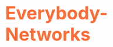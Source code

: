 # Everybody-Networks
<!DOCTYPE html>
<html lang="en">
<head>
    <meta charset="UTF-8">
    <meta name="viewport" content="width=device-width, initial-scale=1.0">
    <title>Everybody Networks - Executive Workshop</title>
    <style>
        * {
            margin: 0;
            padding: 0;
            box-sizing: border-box;
        }
        
        body {
            font-family: 'Segoe UI', Tahoma, Geneva, Verdana, sans-serif;
            background: linear-gradient(135deg, #667eea 0%, #764ba2 100%);
            overflow: hidden;
            height: 100vh;
        }
        
        .presentation-container {
            width: 100vw;
            height: 100vh;
            display: flex;
            flex-direction: column;
        }
        
        .slide {
            display: none;
            width: 100%;
            height: calc(100vh - 80px);
            padding: 60px 80px;
            animation: fadeIn 0.4s ease-in;
        }
        
        .slide.active {
            display: flex;
            flex-direction: column;
            justify-content: center;
        }
        
        @keyframes fadeIn {
            from { opacity: 0; transform: translateY(20px); }
            to { opacity: 1; transform: translateY(0); }
        }
        
        .slide-content {
            background: white;
            border-radius: 20px;
            padding: 60px;
            box-shadow: 0 20px 60px rgba(0,0,0,0.3);
            max-width: 1200px;
            margin: 0 auto;
            width: 100%;
        }
        
        h1 {
            font-size: 3.5em;
            color: #FF6B35;
            margin-bottom: 20px;
            line-height: 1.2;
        }
        
        h2 {
            font-size: 2.5em;
            color: #2EC4B6;
            margin-bottom: 30px;
            line-height: 1.3;
        }
        
        h3 {
            font-size: 1.8em;
            color: #FF6B35;
            margin-bottom: 20px;
        }
        
        p, li {
            font-size: 1.4em;
            line-height: 1.6;
            color: #333;
            margin-bottom: 15px;
        }
        
        .subtitle {
            font-size: 1.8em;
            color: #666;
            font-style: italic;
            margin-top: 10px;
        }
        
        .presenter {
            font-size: 1.3em;
            color: #2EC4B6;
            margin-top: 40px;
        }
        
        ul {
            list-style: none;
            margin-left: 0;
        }
        
        ul li {
            padding-left: 40px;
            position: relative;
            margin-bottom: 20px;
        }
        
        ul li:before {
            content: "→";
            position: absolute;
            left: 0;
            color: #FF6B35;
            font-weight: bold;
            font-size: 1.5em;
        }
        
        .two-column {
            display: grid;
            grid-template-columns: 1fr 1fr;
            gap: 40px;
            margin-top: 30px;
        }
        
        .three-column {
            display: grid;
            grid-template-columns: 1fr 1fr 1fr;
            gap: 30px;
            margin-top: 30px;
        }
        
        .highlight-box {
            background: linear-gradient(135deg, #FFE66D 0%, #FF6B35 100%);
            padding: 30px;
            border-radius: 15px;
            color: white;
            margin: 20px 0;
        }
        
        .highlight-box p, .highlight-box li {
            color: white;
            font-weight: 500;
        }
        
        .insight-box {
            background: linear-gradient(135deg, #2EC4B6 0%, #20B2AA 100%);
            padding: 35px;
            border-radius: 15px;
            color: white;
            margin: 25px 0;
            border-left: 6px solid #FFE66D;
        }
        
        .insight-box p, .insight-box li {
            color: white;
        }
        
        .insight-box h3 {
            color: white;
        }
        
        table {
            width: 100%;
            border-collapse: collapse;
            margin: 20px 0;
        }
        
        th, td {
            padding: 20px;
            text-align: left;
            border-bottom: 2px solid #2EC4B6;
        }
        
        th {
            background: #2EC4B6;
            color: white;
            font-size: 1.5em;
        }
        
        td {
            font-size: 1.3em;
        }
        
        .emphasis {
            color: #FF6B35;
            font-weight: bold;
        }
        
        .big-stat {
            font-size: 3.5em;
            color: #FF6B35;
            font-weight: bold;
            text-align: center;
            margin: 30px 0;
        }
        
        .framework-box {
            background: #F8F9FA;
            padding: 30px;
            border-radius: 15px;
            border-left: 6px solid #2EC4B6;
            margin: 25px 0;
        }
        
        .framework-box h3 {
            color: #2EC4B6;
            margin-bottom: 15px;
        }
        
        .controls {
            position: fixed;
            bottom: 0;
            left: 0;
            right: 0;
            height: 80px;
            background: rgba(255,255,255,0.95);
            display: flex;
            justify-content: space-between;
            align-items: center;
            padding: 0 40px;
            box-shadow: 0 -5px 20px rgba(0,0,0,0.1);
        }
        
        .nav-buttons {
            display: flex;
            gap: 20px;
        }
        
        button {
            padding: 15px 30px;
            font-size: 1.1em;
            border: none;
            border-radius: 10px;
            cursor: pointer;
            transition: all 0.3s;
            font-weight: 600;
        }
        
        .prev-btn {
            background: #2EC4B6;
            color: white;
        }
        
        .next-btn {
            background: #FF6B35;
            color: white;
        }
        
        button:hover {
            transform: translateY(-2px);
            box-shadow: 0 5px 15px rgba(0,0,0,0.2);
        }
        
        button:disabled {
            opacity: 0.3;
            cursor: not-allowed;
        }
        
        .slide-counter {
            font-size: 1.2em;
            color: #666;
            font-weight: 500;
        }
        
        .timer {
            font-size: 1.2em;
            color: #FF6B35;
            font-weight: 600;
            font-family: 'Courier New', monospace;
        }
        
        .chat-prompt {
            background: #FFF9E6;
            border-left: 5px solid #FFE66D;
            padding: 20px;
            margin: 20px 0;
            font-style: italic;
            border-radius: 5px;
        }
        
        .activity-box {
            background: linear-gradient(135deg, #2EC4B6 0%, #20B2AA 100%);
            padding: 40px;
            border-radius: 15px;
            color: white;
            margin: 30px 0;
            text-align: center;
        }
        
        .activity-box h3 {
            color: white;
            font-size: 2em;
        }
        
        .activity-box p, .activity-box li {
            color: white;
        }
        
        .activity-box ul li:before {
            color: #FFE66D;
        }
        
        .quote {
            font-size: 1.6em;
            font-style: italic;
            color: #555;
            text-align: center;
            margin: 30px 0;
            padding: 30px;
            border-left: 5px solid #2EC4B6;
            background: #F8F9FA;
        }
    </style>
</head>
<body>
    <div class="presentation-container">
        <!-- Slide 1: Title -->
        <div class="slide active">
            <div class="slide-content">
                <h1>EVERYBODY NETWORKS</h1>
                <p class="subtitle">The Art of Connection You're Already Doing</p>
                <p class="presenter">Presented by Kristen Hoover</p>
            </div>
        </div>

        <!-- Slide 2: The Uncomfortable Truth -->
        <div class="slide">
            <div class="slide-content">
                <h2>Let me tell you something that might make you uncomfortable...</h2>
                <p style="font-size: 1.6em; margin: 40px 0; color: #666;">Your job search strategy is probably backwards.</p>
                <div class="two-column" style="margin: 50px 0;">
                    <div>
                        <h3>Most People:</h3>
                        <p style="font-size: 1.5em;">80% applying online<br>20% talking to humans</p>
                    </div>
                    <div>
                        <h3>What Works:</h3>
                        <p style="font-size: 1.5em;">20% applying online<br>80% talking to humans</p>
                    </div>
                </div>
                <div class="highlight-box" style="margin-top: 50px;">
                    <p style="font-size: 1.6em; text-align: center; margin: 0;"><strong>The hidden job market—roles that never get posted—accounts for 70-85% of all hires.</strong></p>
                </div>
                <p style="font-size: 1.5em; text-align: center; margin-top: 30px; color: #FF6B35; font-weight: bold;">You can't apply your way into the hidden job market.<br>You can only talk your way in.</p>
            </div>
        </div>

        <!-- Slide 3: Today's Plan -->
        <div class="slide">
            <div class="slide-content">
                <h2>What We're Covering Today</h2>
                <ul style="font-size: 1.6em;">
                    <li>The Relationship ROI Model (your strategic framework)</li>
                    <li>Your networking audit (where are you now?)</li>
                    <li>Questions that create real connection</li>
                    <li>The follow-up that actually works</li>
                    <li>Your 20-year network strategy</li>
                </ul>
                <p style="margin-top: 60px; font-size: 1.6em; color: #2EC4B6; text-align: center; font-weight: bold;">60 minutes. Live practice. Strategic thinking.</p>
            </div>
        </div>

        <!-- Slide 4: The Relationship ROI Model -->
        <div class="slide">
            <div class="slide-content">
                <h2>The Relationship ROI Model™</h2>
                <p style="font-size: 1.5em; margin-bottom: 30px;">Your strategic networking framework:</p>
                <div class="framework-box">
                    <h3>R — Reconnect</h3>
                    <p>Reactivate dormant ties (people you knew but fell out of touch with)</p>
                </div>
                <div class="framework-box">
                    <h3>O — Outreach</h3>
                    <p>Build new connections in target companies and roles</p>
                </div>
                <div class="framework-box">
                    <h3>I — Invest</h3>
                    <p>Nurture relationships before you need them (not transactional)</p>
                </div>
            </div>
        </div>

        <!-- Slide 5: Networking Myths -->
        <div class="slide">
            <div class="slide-content">
                <h2>Networking Myths vs Reality</h2>
                <table>
                    <tr>
                        <th>MYTH</th>
                        <th>REALITY</th>
                    </tr>
                    <tr>
                        <td>I have to sell myself</td>
                        <td>You're sharing who you are</td>
                    </tr>
                    <tr>
                        <td>It's fake and transactional</td>
                        <td>It's relationship-building</td>
                    </tr>
                    <tr>
                        <td>I need to know important people</td>
                        <td>Everyone knows someone</td>
                    </tr>
                    <tr>
                        <td>I'm bad at small talk</td>
                        <td>Real talk beats small talk</td>
                    </tr>
                </table>
                <div class="chat-prompt">
                    <p><strong>Chat:</strong> What's YOUR networking myth?</p>
                </div>
            </div>
        </div>

        <!-- Slide 6: Your Networking Audit -->
        <div class="slide">
            <div class="slide-content">
                <h2>Your Networking Audit</h2>
                <p style="font-size: 1.4em; margin-bottom: 30px;">Rate yourself 1-5 on each (1 = never, 5 = always):</p>
                <ul style="font-size: 1.3em;">
                    <li>I have regular conversations with people outside my immediate circle</li>
                    <li>I follow up within 48 hours after meeting someone new</li>
                    <li>I offer value (resources, introductions, insights) without being asked</li>
                    <li>I maintain relationships even when I don't need anything</li>
                    <li>I'm visible in my professional community</li>
                </ul>
                <div class="highlight-box" style="margin-top: 40px;">
                    <p style="font-size: 1.4em;"><strong>Your Score:</strong></p>
                    <p>20-25: Strategic networker | 15-19: On the right track<br>10-14: Huge opportunity | 5-9: Leaving opportunity on the table</p>
                </div>
                <div class="chat-prompt">
                    <p><strong>Put your score in chat if comfortable—or just note it for yourself. This is your baseline.</strong></p>
                </div>
            </div>
        </div>

        <!-- Slide 7: Where Networking Happens -->
        <div class="slide">
            <div class="slide-content">
                <h2>Where Networking Actually Happens</h2>
                <div class="two-column">
                    <ul>
                        <li>At the gym</li>
                        <li>School pickup/drop-off</li>
                        <li>Coffee shops</li>
                        <li>Running errands</li>
                    </ul>
                    <ul>
                        <li>LinkedIn comments</li>
                        <li>Volunteer events</li>
                        <li>Zoom waiting rooms</li>
                        <li>Community gatherings</li>
                    </ul>
                </div>
                <p style="margin-top: 60px; font-size: 1.8em; color: #FF6B35; text-align: center; font-weight: bold;">You're already doing this. Let's make it intentional.</p>
            </div>
        </div>

        <!-- Slide 8: Live Practice -->
        <div class="slide">
            <div class="slide-content">
                <div class="activity-box">
                    <h3>LIVE PRACTICE — The Question Swap</h3>
                    <div style="margin: 30px 0;">
                        <p style="font-size: 1.5em;"><strong>Old way:</strong> "What do you do?"</p>
                        <p style="font-size: 1.5em;"><strong>New way:</strong> "What's something you're excited about right now?"</p>
                    </div>
                    <h3 style="margin-top: 40px;">YOUR TURN:</h3>
                    <ul style="text-align: left; max-width: 600px; margin: 20px auto;">
                        <li>Pick someone in the Zoom chat</li>
                        <li>DM them</li>
                        <li>Try both questions (1 min each)</li>
                        <li>Notice which one feels better</li>
                    </ul>
                    <p style="font-size: 2em; margin-top: 40px; font-weight: bold;">GO. 3 minutes total.</p>
                </div>
            </div>
        </div>

        <!-- Slide 9: Debrief -->
        <div class="slide">
            <div class="slide-content">
                <h2>What Did You Notice?</h2>
                <p style="font-size: 1.5em; margin: 40px 0;">The new question:</p>
                <ul style="font-size: 1.5em;">
                    <li>Felt more human</li>
                    <li>Was easier to answer</li>
                    <li>Led somewhere interesting</li>
                    <li>Made you want to keep talking</li>
                </ul>
                <p style="margin-top: 60px; font-size: 2em; color: #2EC4B6; text-align: center; font-weight: bold;">That's the shift.</p>
            </div>
        </div>

        <!-- Slide 10: Questions That Build Connection -->
        <div class="slide">
            <div class="slide-content">
                <h2>10 Strategic Connection Questions</h2>
                <table>
                    <tr>
                        <th>Instead of this</th>
                        <th>Try this →</th>
                    </tr>
                    <tr>
                        <td>"What do you do?"</td>
                        <td>"What are you working on that excites you?"</td>
                    </tr>
                    <tr>
                        <td>"How are you?"</td>
                        <td>"What's giving you energy these days?"</td>
                    </tr>
                    <tr>
                        <td>"Busy lately?"</td>
                        <td>"What's been the highlight of your week?"</td>
                    </tr>
                    <tr>
                        <td>At events</td>
                        <td>"What brought you here today?"</td>
                    </tr>
                    <tr>
                        <td>For depth</td>
                        <td>"What's a challenge you're working through?"</td>
                    </tr>
                </table>
            </div>
        </div>

        <!-- Slide 11: Build the List -->
        <div class="slide">
            <div class="slide-content">
                <h2>YOUR Turn to Build the List</h2>
                <div class="chat-prompt" style="font-size: 1.4em; padding: 40px; margin: 60px 0;">
                    <p><strong>In chat: What's a question YOU'VE been asked that made you feel seen or heard?</strong></p>
                </div>
                <p style="margin-top: 60px; font-size: 1.6em; text-align: center; color: #FF6B35; font-weight: bold;">Remember: The goal is to make people feel seen, not interviewed.</p>
            </div>
        </div>

        <!-- Slide 12: Research Insight - Weak Ties -->
        <div class="slide">
            <div class="slide-content">
                <h2>Research Insight: Weak Ties</h2>
                <div class="insight-box">
                    <h3>Stanford Research Shows:</h3>
                    <p style="font-size: 1.5em;"><strong>Weak ties</strong> (people you don't know well) are MORE valuable for job searches than close friends.</p>
                </div>
                <p style="font-size: 1.5em; margin: 40px 0;"><strong>Why?</strong> Your close friends know the same people you know. Weak ties access different networks.</p>
                <div class="highlight-box">
                    <p style="font-size: 1.5em; text-align: center; margin: 0;">That person you chatted with once at the gym?<br><strong>More valuable than you think.</strong></p>
                </div>
            </div>
        </div>

        <!-- Slide 13: Follow-Up Framework -->
        <div class="slide">
            <div class="slide-content">
                <h2>The Follow-Up Framework</h2>
                <p style="font-size: 1.6em; color: #666; margin: 30px 0;">Most people think networking happens at the event.</p>
                <p style="font-size: 2em; color: #FF6B35; font-weight: bold; margin: 20px 0;">Wrong. It happens in the follow-up.</p>
                <div class="highlight-box" style="margin-top: 40px;">
                    <h3 style="color: white;">The 3-Part Formula:</h3>
                    <ul style="font-size: 1.4em;">
                        <li>Reference something specific you discussed</li>
                        <li>Share something useful (article, resource, connection)</li>
                        <li>Suggest a next step (coffee, staying in touch)</li>
                    </ul>
                </div>
                <p style="margin-top: 30px; font-size: 1.5em; text-align: center; font-weight: bold;">Do it within 24-48 hours.</p>
            </div>
        </div>

        <!-- Slide 14: Real Example -->
        <div class="slide">
            <div class="slide-content">
                <h2>Real Example</h2>
                <div style="background: #F5F5F5; padding: 40px; border-radius: 15px; margin: 30px 0;">
                    <p style="font-size: 1.4em; margin-bottom: 30px;"><strong>Met someone at the gym. Talked about job searching.</strong></p>
                    <div style="background: white; padding: 30px; border-radius: 10px; border-left: 5px solid #2EC4B6;">
                        <p style="font-size: 1.3em; font-style: italic; color: #555;">"Hey! Still thinking about what you said about informational interviews. Here's an article I found helpful. Would love to grab coffee if you're up for it."</p>
                    </div>
                    <p style="font-size: 1.4em; margin-top: 30px; color: #FF6B35;"><strong>Result:</strong> Coffee happened. She introduced me to someone. That led to an interview.</p>
                </div>
            </div>
        </div>

        <!-- Slide 15: Practice Follow-Up -->
        <div class="slide">
            <div class="slide-content">
                <h2>PRACTICE — Write Your Follow-Up</h2>
                <div class="activity-box">
                    <p style="font-size: 1.5em; margin-bottom: 30px;"><strong>Scenario:</strong> You just had a great conversation with someone about [pick something].</p>
                    <h3 style="color: white;">In chat: Draft your follow-up message.</h3>
                </div>
                <p style="margin-top: 40px; font-size: 1.3em; text-align: center; color: #666;">We'll call out 2-3 strong examples and explain why they work</p>
            </div>
        </div>

        <!-- Slide 16: Career Asset Reframe -->
        <div class="slide">
            <div class="slide-content">
                <h2>Your Most Valuable Career Asset</h2>
                <p style="font-size: 1.5em; margin: 30px 0;">Think about your career assets:</p>
                <div class="three-column">
                    <div style="text-align: center; padding: 20px;">
                        <p style="font-size: 1.6em; color: #2EC4B6;">✓ Your resume</p>
                    </div>
                    <div style="text-align: center; padding: 20px;">
                        <p style="font-size: 1.6em; color: #2EC4B6;">✓ Your skills</p>
                    </div>
                    <div style="text-align: center; padding: 20px;">
                        <p style="font-size: 1.6em; color: #2EC4B6;">✓ Your experience</p>
                    </div>
                </div>
                <div class="highlight-box" style="margin-top: 50px;">
                    <p style="font-size: 2em; text-align: center; margin: 0;"><strong>Your Network</strong></p>
                    <p style="font-size: 1.5em; text-align: center; margin-top: 20px;">The only asset that <strong>appreciates over time</strong></p>
                </div>
                <p style="font-size: 1.4em; margin-top: 40px; text-align: center; color: #666;">Your resume gets stale. Your skills get outdated.<br>But relationships compound.</p>
            </div>
        </div>

        <!-- Slide 17: Research Insight - Visibility -->
        <div class="slide">
            <div class="slide-content">
                <h2>Research Insight: Visibility = Opportunity</h2>
                <div class="insight-box">
                    <h3>LinkedIn Data Shows:</h3>
                    <p style="font-size: 1.5em;">People who engage with others' content (commenting, sharing) are <strong>5x more likely</strong> to hear about opportunities than people who just scroll.</p>
                </div>
                <div class="highlight-box" style="margin-top: 50px;">
                    <p style="font-size: 1.5em; text-align: center; margin: 0;"><strong>Action:</strong> Comment on 3 LinkedIn posts per week.<br>Show up visibly.</p>
                </div>
            </div>
        </div>

        <!-- Slide 18: The Fear -->
        <div class="slide">
            <div class="slide-content">
                <h2>Let's Talk About the Fear</h2>
                <div class="chat-prompt" style="font-size: 1.4em; padding: 40px; margin: 40px 0;">
                    <p><strong>In chat: What's your biggest networking fear?</strong></p>
                </div>
                <div class="two-column">
                    <div>
                        <h3 style="font-size: 1.3em;">Common ones:</h3>
                        <ul style="font-size: 1.2em;">
                            <li>"I don't know what to say"</li>
                            <li>"I'm afraid of rejection"</li>
                            <li>"I feel like I'm bothering people"</li>
                        </ul>
                    </div>
                    <div>
                        <h3 style="font-size: 1.3em;">The truth:</h3>
                        <ul style="font-size: 1.2em;">
                            <li>Curiosity is your guide</li>
                            <li>You're looking for YOUR people</li>
                            <li>Most people love talking about themselves</li>
                        </ul>
                    </div>
                </div>
                <p style="margin-top: 50px; font-size: 1.6em; text-align: center; color: #FF6B35; font-weight: bold;">If it was easy, everybody would do it. You're being brave.</p>
            </div>
        </div>

        <!-- Slide 19: The Real Cost -->
        <div class="slide">
            <div class="slide-content">
                <h2>The Real Cost</h2>
                <p style="font-size: 1.8em; color: #FF6B35; margin: 30px 0; font-weight: bold;">If you're NOT networking...</p>
                <div class="highlight-box">
                    <p style="font-size: 1.5em; margin-bottom: 20px;">You're robbing yourself of:</p>
                    <ul style="font-size: 1.3em;">
                        <li>Opportunities that exist right now</li>
                        <li>Information that could help you</li>
                        <li>Connections that open doors</li>
                        <li><strong>Energy</strong> from human interaction</li>
                        <li>Tools that speed up your search</li>
                    </ul>
                </div>
                <p style="margin-top: 50px; font-size: 1.8em; text-align: center; color: #2EC4B6; font-weight: bold;">Networking doesn't drain you. It fuels you.</p>
            </div>
        </div>

        <!-- Slide 20: 20-Year Network Strategy -->
        <div class="slide">
            <div class="slide-content">
                <h2>The 20-Year Network Strategy</h2>
                <p style="font-size: 1.5em; margin: 30px 0; color: #666;">Most people network when they need a job. That's reactive.<br>Here's what proactive looks like:</p>
                <div class="framework-box">
                    <p><strong>Today:</strong> Build relationships with peers</p>
                </div>
                <div class="framework-box">
                    <p><strong>5 years:</strong> Those peers become managers, directors, VPs</p>
                </div>
                <div class="framework-box">
                    <p><strong>10 years:</strong> Some become C-suite, founders, decision-makers</p>
                </div>
                <div class="framework-box">
                    <p><strong>20 years:</strong> Your network is filled with people who can open any door</p>
                </div>
                <div class="highlight-box" style="margin-top: 40px;">
                    <p style="font-size: 1.4em; text-align: center; margin: 0;">The person you have coffee with today might be the CEO who hires you in 15 years.</p>
                </div>
            </div>
        </div>

        <!-- Slide 21: Your Strategic Challenge -->
        <div class="slide">
            <div class="slide-content">
                <h2>Your Strategic Challenge</h2>
                <p style="font-size: 1.6em; margin: 40px 0; color: #FF6B35; font-weight: bold;">Pick ONE strategic move for the next 30 days:</p>
                <div class="framework-box">
                    <h3>Option 1: Reconnect with 5 Dormant Ties</h3>
                    <p>People you knew but fell out of touch with. Use the reactivation script.</p>
                </div>
                <div class="framework-box">
                    <h3>Option 2: Become Visible in Your Industry</h3>
                    <p>Comment thoughtfully on 3 LinkedIn posts per week for 4 weeks.</p>
                </div>
                <div class="framework-box">
                    <h3>Option 3: Build Your Target 20 List</h3>
                    <p>20 people you want to know. Reach out to 5 this month.</p>
                </div>
                <div class="chat-prompt" style="margin-top: 40px;">
                    <p><strong>Post your commitment in Slack. We'll check in.</strong></p>
                </div>
            </div>
        </div>

        <!-- Slide 22: The Lasting Truth -->
        <div class="slide">
            <div class="slide-content">
                <h2>The Lasting Truth</h2>
                <div class="highlight-box" style="margin: 40px 0;">
                    <p style="font-size: 1.8em; text-align: center; margin: 0;">Opportunities don't find you because you're qualified.</p>
                    <p style="font-size: 1.8em; text-align: center; margin-top: 20px;"><strong>Opportunities find you because someone thought of you.</strong></p>
                </div>
                <p style="font-size: 1.4em; margin: 40px 0;">Your job—starting today—is to become the person people think of.</p>
                <p style="font-size: 1.3em; line-height: 1.8;">That doesn't happen by sending great resumes. It happens by having great conversations. By asking questions that make people think. By following up when others ghost. By showing up consistently, visibly, and generously.</p>
            </div>
        </div>

        <!-- Slide 23: Final Truth -->
        <div class="slide">
            <div class="slide-content">
                <h2>Remember This</h2>
                <p style="font-size: 2em; color: #2EC4B6; font-weight: bold; text-align: center; margin: 40px 0;">The most successful people you know didn't get there alone.</p>
                <ul style="font-size: 1.5em; margin: 40px 0;">
                    <li>They built relationships</li>
                    <li>They invested in people</li>
                    <li>They showed up</li>
                </ul>
                <p style="font-size: 1.8em; color: #FF6B35; font-weight: bold; text-align: center; margin: 60px 0;">And so will you.</p>
                <p style="margin-top: 60px; font-size: 1.3em; text-align: center; color: #666;">Questions? Drop them in chat.</p>
            </div>
        </div>

        <div class="controls">
            <div class="timer" id="timer">00:00</div>
            <div class="nav-buttons">
                <button class="prev-btn" onclick="prevSlide()">← Previous</button>
                <span class="slide-counter"><span id="current">1</span> / <span id="total">23</span></span>
                <button class="next-btn" onclick="nextSlide()">Next →</button>
            </div>
            <div style="width: 80px;"></div>
        </div>
    </div>

    <script>
        let currentSlide = 0;
        const slides = document.querySelectorAll('.slide');
        const totalSlides = slides.length;
        let startTime = Date.now();

        document.getElementById('total').textContent = totalSlides;

        function showSlide(n) {
            slides[currentSlide].classList.remove('active');
            currentSlide = (n + totalSlides) % totalSlides;
            slides[currentSlide].classList.add('active');
            document.getElementById('current').textContent = currentSlide + 1;
            
            document.querySelector('.prev-btn').disabled = currentSlide === 0;
            document.querySelector('.next-btn').disabled = currentSlide === totalSlides - 1;
        }

        function nextSlide() {
            if (currentSlide < totalSlides - 1) {
                showSlide(currentSlide + 1);
            }
        }

        function prevSlide() {
            if (currentSlide > 0) {
                showSlide(currentSlide - 1);
            }
        }

        document.addEventListener('keydown', (e) => {
            if (e.key === 'ArrowRight') nextSlide();
            if (e.key === 'ArrowLeft') prevSlide();
        });

        function updateTimer() {
            const elapsed = Date.now() - startTime;
            const minutes = Math.floor(elapsed / 60000);
            const seconds = Math.floor((elapsed % 60000) / 1000);
            document.getElementById('timer').textContent = 
                String(minutes).padStart(2, '0') + ':' + String(seconds).padStart(2, '0');
        }

        setInterval(updateTimer, 1000);
        showSlide(0);
    </script>
</body>
</html
